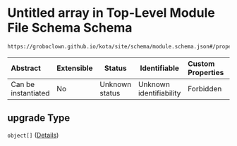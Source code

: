 # Untitled array in Top-Level Module File Schema Schema

```txt
https://groboclown.github.io/kota/site/schema/module.schema.json#/properties/hooks/properties/upgrade
```




| Abstract            | Extensible | Status         | Identifiable            | Custom Properties | Additional Properties | Access Restrictions | Defined In                                                                                 |
| :------------------ | ---------- | -------------- | ----------------------- | :---------------- | --------------------- | ------------------- | ------------------------------------------------------------------------------------------ |
| Can be instantiated | No         | Unknown status | Unknown identifiability | Forbidden         | Allowed               | none                | [module.schema.json\*](../../../../docs/bin/out/module.schema.json "open original schema") |

## upgrade Type

`object[]` ([Details](module-properties-hooks-properties-upgrade-items.md))
